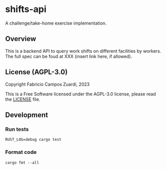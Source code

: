 # shifts-api

A challenge/take-home exercise implementation.

## Overview

This is a backend API to query work shifts on different facilities by workers.
The full spec can be foud at XXX (insert link here, if allowed).

## License (AGPL-3.0)

Copyright Fabricio Campos Zuardi, 2023

This is a Free Software licensed under the AGPL-3.0 license, please read the [LICENSE](./LICENSE) file.

## Development

### Run tests

```
RUST_LOG=debug cargo test
```

### Format code

```
cargo fmt --all
```

